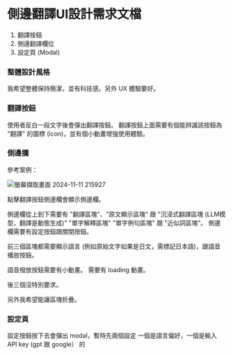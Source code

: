 # 側邊翻譯UI設計需求文檔

1. 翻譯按鈕
2. 側邊翻譯欄位
3. 設定頁 (Modal)
 

### 整體設計風格

我希望整體保持簡潔，並有科技感。另外 UX 體驗要好。

### 翻譯按鈕

使用者反白一段文字後會彈出翻譯按鈕。
翻譯按鈕上面需要有個能辨識該按鈕為 "翻譯" 的圖標 (icon)，並有個小動畫增強使用體驗。

### 側邊攔

參考案例：

![螢幕擷取畫面 2024-11-11 215927](https://github.com/user-attachments/assets/71e1c23d-7bab-41ba-822f-1f6e00a45b7f)

點擊翻譯按鈕側邊欄會顯示側邊欄。

側邊欄從上到下需要有 "翻譯區塊"、"原文顯示區塊" 跟 "沉浸式翻譯區塊 (LLM模型，翻譯是動態生成)" "單字解釋區塊" "單字例句區塊" 跟 "近似詞區塊"。
側邊欄需要有設定按鈕跟關閉按鈕。

前三個區塊都需要顯示語言 (例如原始文字如果是日文，需標記日本語)，跟語音播放按鈕。

語音撥放按鈕需要有小動畫。
需要有 loading 動畫。

後三個沒特別要求。

另外我希望能讓區塊折疊。

### 設定頁

設定按鈕按下去會彈出 modal，暫時先兩個設定 一個是語言偏好，一個是輸入 API key (gpt 跟 google） 的
